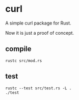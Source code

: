 # curl

A simple curl package for Rust.

Now it is just a proof of concept.


## compile

    rustc src/mod.rs

## test

    rustc --test src/test.rs -L .
    ./test
